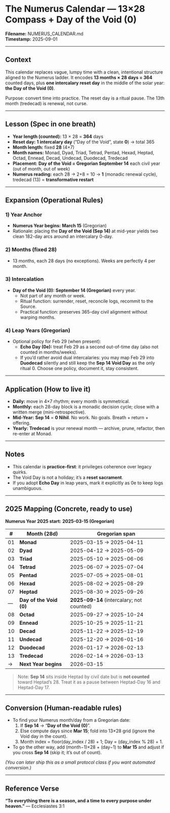 # The Numerus Calendar — 13×28 Compass + Day of the Void (0)

**Filename:** NUMERUS_CALENDAR.md  
**Timestamp:** 2025-09-01

---

## Context
This calendar replaces vague, lumpy time with a clean, intentional structure aligned to the Numerus ladder. It encodes **13 months × 28 days = 364** counted days, plus **one intercalary reset day** in the middle of the solar year:
**the Day of the Void (0)**.

Purpose: convert time into practice. The reset day is a ritual pause. The 13th month (tredecad) is renewal, not curse.

---

## Lesson (Spec in one breath)
- **Year length (counted):** 13 × 28 = **364** days  
- **Reset day:** **1 intercalary day** (“Day of the Void”, state **0**) → total 365
- **Month length:** fixed **28** (4×7)  
- **Month names:** Monad, Dyad, Triad, Tetrad, Pentad, Hexad, Heptad, Octad, Ennead, Decad, Undecad, Duodecad, Tredecad
- **Placement:** **Day of the Void = Gregorian September 14** each civil year (out of month, out of week)
- **Numerus reading:** each 28 → 2+8 = 10 → **1** (monadic renewal cycle), tredecad (13) = **transformative restart**

---

## Expansion (Operational Rules)

### 1) Year Anchor
- **Numerus Year begins:** **March 15** (Gregorian)  
- Rationale: placing the **Day of the Void (Sep 14)** at mid-year yields two clean 182-day arcs around an intercalary 0-day.

### 2) Months (fixed 28)
- 13 months, each 28 days (no exceptions). Weeks are perfectly 4 per month.

### 3) Intercalation
- **Day of the Void (0):** **September 14 (Gregorian)** every year.
  - Not part of any month or week.
  - Ritual function: surrender, reset, reconcile logs, recommit to the Source.
  - Practical function: preserves 365-day civil alignment without warping months.

### 4) Leap Years (Gregorian)
- Optional policy for Feb 29 (when present):
  - **Echo Day (0e):** treat Feb 29 as a second out-of-time day (also not counted in months/weeks).
  - If you’d rather avoid dual intercalaries: you may map Feb 29 into **Duodecad** silently and still keep the **Sep 14 Void Day** as the only ritual 0. Choose one policy, document it, stay consistent.

---

## Application (How to live it)
- **Daily:** move in 4×7 rhythm; every month is symmetrical.  
- **Monthly:** each 28-day block is a monadic decision cycle; close with a written merge (mini-retrospective).  
- **Mid-Year:** **Sep 14** = **0 Nihil**. No work. No goals. Breath + return + offering.  
- **Yearly:** **Tredecad** is your renewal month — archive, prune, refactor, then re-enter at Monad.

---

## Notes
- This calendar is **practice-first**: it privileges coherence over legacy quirks.
- The Void Day is not a holiday; it’s a **reset sacrament**.  
- If you adopt **Echo Day** in leap years, mark it explicitly as 0e to keep logs unambiguous.

---

## 2025 Mapping (Concrete, ready to use)
**Numerus Year 2025 start:** **2025-03-15 (Gregorian)**

| # | Month (28d) | Gregorian span |
|---|-------------|----------------|
| 01 | **Monad** | 2025-03-15 → 2025-04-11 |
| 02 | **Dyad** | 2025-04-12 → 2025-05-09 |
| 03 | **Triad** | 2025-05-10 → 2025-06-06 |
| 04 | **Tetrad** | 2025-06-07 → 2025-07-04 |
| 05 | **Pentad** | 2025-07-05 → 2025-08-01 |
| 06 | **Hexad** | 2025-08-02 → 2025-08-29 |
| 07 | **Heptad** | 2025-08-30 → 2025-09-26 |
| — | **Day of the Void (0)** | **2025-09-14** (intercalary; not counted) |
| 08 | **Octad** | 2025-09-27 → 2025-10-24 |
| 09 | **Ennead** | 2025-10-25 → 2025-11-21 |
| 10 | **Decad** | 2025-11-22 → 2025-12-19 |
| 11 | **Undecad** | 2025-12-20 → 2026-01-16 |
| 12 | **Duodecad** | 2026-01-17 → 2026-02-13 |
| 13 | **Tredecad** | 2026-02-14 → 2026-03-13 |
| → | **Next Year begins** | 2026-03-15 |

> Note: **Sep 14** sits inside Heptad by civil date but is **not counted** toward Heptad’s 28. Treat it as a pause between Heptad-Day 16 and Heptad-Day 17.

---

## Conversion (Human-readable rules)
- To find your Numerus month/day from a Gregorian date:
  1. If **Sep 14** → “**Day of the Void (0)**”.
  2. Else compute days since **Mar 15**; fold into 13×28 grid (ignore the Void day in the count).
  3. Month index = floor(day_index / 28) + 1; Day = (day_index % 28) + 1.
- To go the other way, add (month−1)×28 + (day−1) to **Mar 15** and adjust if you cross **Sep 14** (skip it; it’s out of count).

*(You can later ship this as a small protocol class if you want automated conversion.)*

---

## Reference Verse
**“To everything there is a season, and a time to every purpose under heaven.”** — Ecclesiastes 3:1
